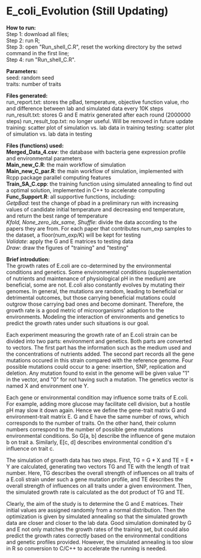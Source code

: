 # E_coli_Evolution  (Still Updating)
**How to run:**    
Step 1: download all files;  
Step 2: run R;  
Step 3: open "Run_shell_C.R", reset the working directory by the setwd command in the first line;  
Step 4: run "Run_shell_C.R".  

**Parameters:**   
seed: random seed  
traits: number of traits  


**Files generated:**  
run_report.txt: stores the pBad, temperature, objective function value, rho and difference between lab and simulated data every 10K steps  
run_result.txt: stores G and E matrix generated after each round (2000000 steps)
run_result_top.txt: no longer useful. Will be removed in future update
training: scatter plot of simulation vs. lab data in training
testing: scatter plot of simulation vs. lab data in testing

**Files (functions) used:**    
**Merged_Data_4.csv**: the database with bacteria gene expression profile and environmental parameters  
**Main_new_C.R**: the main workflow of simulation  
**Main_new_C_par.R**: the main workflow of simulation, implemented with Rcpp package parallel computing features  
**Train_SA_C.cpp**: the training function using simulated annealing to find out a optimal solution, implemented in C++ to accelerate computing  
**Func_Support.R**: all supportive functions, including:  
*GetpBad*: test the change of pbad in a preliminary run with increasing values of candidate initial temperature and decreasing end temperature, and return the best range of temperature  
*Kfold, None_zero_idx_same, Shuffle*: divide the data according to the papers they are from. For each paper that contributes num_exp samples to the dataset, a floor(num_exp/K) will be kept for testing  
*Validate*: apply the G and E matrices to testing data  
*Draw*: draw the figures of "training" and "testing"  

**Brief introdution:**  
The growth rates of E.coli are co-determined by the environmental conditions and genetics. Some environmental conditions (supplementation of nutrients and maintenance of physiological pH in the medium) are beneficial, some are not. E.coli also constantly evolves by mutating their genomes. In general, the mutations are random, leading to beneficial or detrimental outcomes, but those carrying beneficial mutations could outgrow those carrying bad ones and become dominant. Therefore, the growth rate is a good metric of microorganisms' adaption to the environments. Modeling the interaction of environments and genetics to predict the growth rates under such situations is our goal.
  
Each experiment measuring the growth rate of an E.coli strain can be divided into two parts: environment and genetics. Both parts are converted to vectors. The first part has the information such as the medium used and the concentrations of nutrients added. The second part records all the gene mutations occured in this strain compared with the reference genome. Four possible mutations could occur to a gene: insertion, SNP, replication and deletion. Any mutation found to exist in the genome will be given value "1" in the vector, and "0" for not having such a mutation. The genetics vector is named X and environment one Y.    
  
Each gene or environmental condition may influence some traits of E.coli. For example, adding more glucose may facilitate cell division, but a hostile pH may slow it down again. Hence we define the gene-trait matrix G and environment-trait matrix E. G and E have the same number of rows, which corresponds to the number of traits. On the other hand, their column numbers correspond to the number of possible gene mutations environmental conditions. So G[a, b] describe the influence of gene mutaion b on trait a. Similarly, E[c, d] describes environmental condition d's influence on trait c.  
  
The simulation of growth data has two steps. First, TG = G * X and TE = E * Y are calculated, generating two vectors TG and TE with the length of trait number. Here, TG describes the overall strength of influences on all traits of a E.coli strain under such a gene mutation profile, and TE describes the overall strength of influences on all traits under a given environment. Then, the simulated growth rate is calculated as the dot product of TG and TE.  
  
Clearly, the aim of the study is to determine the G and E matrices. Their initial values are assigned randomly from a normal distribution. Then the optimization is given by simulated annealing so that the simulated growth data are closer and closer to the lab data. Good simulation dominated by G and E not only matches the growth rates of the training set, but could also predict the growth rates correctly based on the environmental conditions and genetic profiles provided. However, the simulated annealing is too slow in R so conversion to C/C++ to accelerate the running is needed.  
